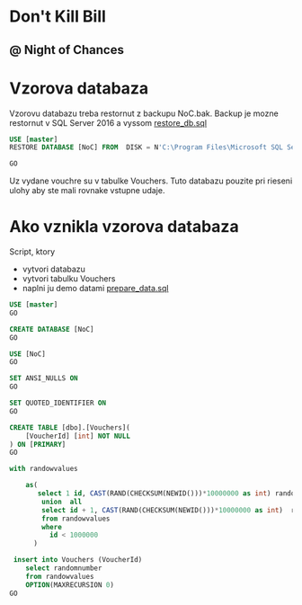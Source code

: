 # Don't Kill Bill
## @ Night of Chances

# Vzorova databaza
Vzorovu databazu treba restornut z backupu NoC.bak. Backup je mozne restornut v SQL Server 2016 a vyssom
[restore_db.sql](restore_db.sql)

```sql
USE [master]
RESTORE DATABASE [NoC] FROM  DISK = N'C:\Program Files\Microsoft SQL Server\MSSQL13.SQL\MSSQL\Backup\NoC.bak' WITH  FILE = 1,  NOUNLOAD,  REPLACE,  STATS = 5

GO
```

Uz vydane vouchre su v tabulke Vouchers. Tuto databazu pouzite pri rieseni ulohy aby ste mali rovnake vstupne udaje.

# Ako vznikla vzorova databaza
Script, ktory
* vytvori databazu
* vytvori tabulku Vouchers
* naplni ju demo datami
[prepare_data.sql](prepare_data.sql)


```sql
USE [master]
GO

CREATE DATABASE [NoC] 
GO

USE [NoC]
GO

SET ANSI_NULLS ON
GO

SET QUOTED_IDENTIFIER ON
GO

CREATE TABLE [dbo].[Vouchers](
	[VoucherId] [int] NOT NULL
) ON [PRIMARY]
GO

with randowvalues

    as(
       select 1 id, CAST(RAND(CHECKSUM(NEWID()))*10000000 as int) randomnumber
        union  all
        select id + 1, CAST(RAND(CHECKSUM(NEWID()))*10000000 as int)  randomnumber
        from randowvalues
        where 
          id < 1000000
      )

 insert into Vouchers (VoucherId) 
    select randomnumber
    from randowvalues
    OPTION(MAXRECURSION 0)
GO
```
